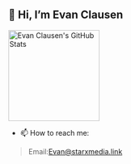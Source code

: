## 👋 Hi, I’m Evan Clausen

<div>
  <img height="180em" src="https://github-readme-stats.vercel.app/api?username=EvanClausen111&show_icons=true&theme=light" alt="Evan Clausen's GitHub Stats" />
<!--   <img height="180em" src="https://github-readme-stats.vercel.app/api/top-langs/?username=EvanClausen111&layout=compact&theme=light" alt="Evan Clausen's Top Langs" /> -->
</div>

- 📫 How to reach me:
> Email:Evan@starxmedia.link

